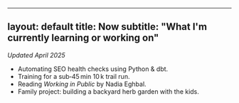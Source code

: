 
---
layout: default
title: Now
subtitle: "What I'm currently learning or working on"
---

*Updated April 2025*

- Automating SEO health checks using Python & dbt.  
- Training for a sub‑45 min 10 k trail run.  
- Reading *Working in Public* by Nadia Eghbal.  
- Family project: building a backyard herb garden with the kids.
